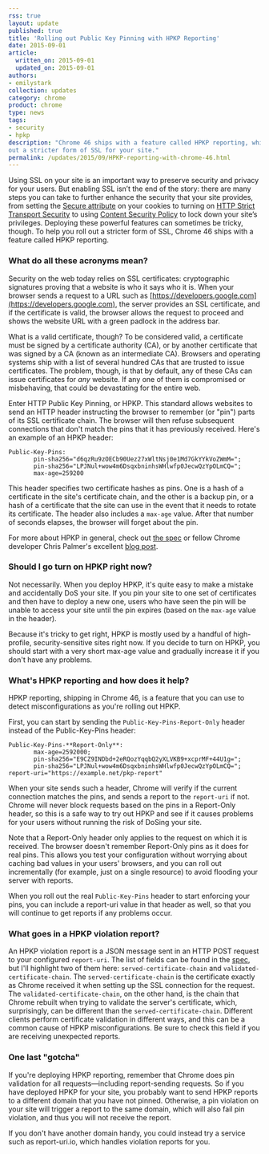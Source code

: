```yaml
---
rss: true
layout: update
published: true
title: 'Rolling out Public Key Pinning with HPKP Reporting'
date: 2015-09-01
article:
  written_on: 2015-09-01
  updated_on: 2015-09-01
authors:
- emilystark
collection: updates
category: chrome
product: chrome
type: news
tags:
- security
- hpkp
description: "Chrome 46 ships with a feature called HPKP reporting, which can help you roll 
out a stricter form of SSL for your site."
permalink: /updates/2015/09/HPKP-reporting-with-chrome-46.html
---
```


Using SSL on your site is an important way to preserve security and privacy for your users. 
But enabling SSL isn’t the end of the story: there are many steps you can take to further
enhance the security that your site provides, from setting the [Secure attribute](https://www.owasp.org/index.php/SecureFlag) on your 
cookies to turning on [HTTP Strict Transport Security](https://en.wikipedia.org/wiki/HTTP_Strict_Transport_Security) to using [Content Security Policy](https://en.wikipedia.org/wiki/Content_Security_Policy) to 
lock down your site’s privileges. Deploying these powerful features can sometimes be 
tricky, though. To help you roll out a stricter form of SSL, Chrome 46 ships with a feature 
called HPKP reporting.

### What do all these acronyms mean?

Security on the web today relies on SSL certificates: cryptographic signatures 
proving that a website is who it says who it is. When your browser sends a 
request to a URL such as [https://developers.google.com](https://developers.google.com), the server 
provides an SSL certificate, and if the certificate is valid, the browser allows 
the request to proceed and shows the website URL with a green padlock in the 
address bar.

What is a valid certificate, though? To be considered valid, a certificate must 
be signed by a certificate authority (CA), or by another certificate that was 
signed by a CA (known as an intermediate CA). Browsers and operating systems 
ship with a list of several hundred CAs that are trusted to issue certificates. 
The problem, though, is that by default, any of these CAs can issue certificates 
for _any_ website. If any one of them is compromised or misbehaving, that could 
be devastating for the entire web.

Enter HTTP Public Key Pinning, or HPKP. This standard allows websites to send an 
HTTP header instructing the browser to remember (or "pin") parts of its SSL 
certificate chain. The browser will then refuse subsequent connections that 
don't match the pins that it has previously received. Here's an example of an 
HPKP header:

<pre><code>Public-Key-Pins:  
       pin-sha256="d6qzRu9zOECb90Uez27xWltNsj0e1Md7GkYYkVoZWmM=";  
       pin-sha256="LPJNul+wow4m6DsqxbninhsWHlwfp0JecwQzYpOLmCQ=";  
       max-age=259200
</code></pre>

This header specifies two certificate hashes as pins. One is a hash of a 
certificate in the site's certificate chain, and the other is a backup pin, or a 
hash of a certificate that the site can use in the event that it needs to rotate 
its certificate. The header also includes a `max-age` value. After that number of 
seconds elapses, the browser will forget about the pin.

For more about HPKP in general, check out [the spec](http://tools.ietf.org/html/rfc7469) 
or fellow Chrome developer Chris Palmer's excellent 
[blog post](https://noncombatant.org/2015/05/01/about-http-public-key-pinning/).

### Should I go turn on HPKP right now?

Not necessarily. When you deploy HPKP, it's quite easy to make a mistake and 
accidentally DoS your site. If you pin your site to one set of certificates and 
then have to deploy a new one, users who have seen the pin will be unable to 
access your site until the pin expires (based on the `max-age` value in the 
header).

Because it's tricky to get right, HPKP is mostly used by a handful of 
high-profile, security-sensitive sites right now. If you decide to turn on HPKP, 
you should start with a very short max-age value and gradually increase it if 
you don't have any problems.

### What's HPKP reporting and how does it help?

HPKP reporting, shipping in Chrome 46, is a feature that you can use to detect 
misconfigurations as you're rolling out HPKP.

First, you can start by sending the `Public-Key-Pins-Report-Only` header instead 
of the Public-Key-Pins header:

<pre><code>Public-Key-Pins-**Report-Only**: 
       max-age=2592000;  
       pin-sha256="E9CZ9INDbd+2eRQozYqqbQ2yXLVKB9+xcprMF+44U1g=";  
       pin-sha256="LPJNul+wow4m6DsqxbninhsWHlwfp0JecwQzYpOLmCQ=";  
report-uri="https://example.net/pkp-report"
</code></pre>

When your site sends such a header, Chrome will verify if the current connection 
matches the pins, and sends a report to the `report-uri` if not. Chrome will never 
block requests based on the pins in a Report-Only header, so this is a safe way 
to try out HPKP and see if it causes problems for your users without running the 
risk of DoSing your site.

Note that a Report-Only header only applies to the request on which it is 
received. The browser doesn't remember Report-Only pins as it does for real 
pins. This allows you test your configuration without worrying about caching bad 
values in your users' browsers, and you can roll out incrementally (for example, 
just on a single resource) to avoid flooding your server with reports.

When you roll out the real `Public-Key-Pins` header to start enforcing your pins, 
you can include a report-uri value in that header as well, so that you will 
continue to get reports if any problems occur.

### What goes in a HPKP violation report?

An HPKP violation report is a JSON message sent in an HTTP POST request to your 
configured `report-uri`. The list of fields can be found in the 
[spec](http://tools.ietf.org/html/rfc7469#section-3), but I'll highlight two of 
them here: `served-certificate-chain` and `validated-certificate-chain`. The 
`served-certificate-chain` is the certificate exactly as Chrome received it when 
setting up the SSL connection for the request. The `validated-certificate-chain`, 
on the other hand, is the chain that Chrome rebuilt when trying to validate the 
server's certificate, which, surprisingly, can be different than the 
`served-certificate-chain`. Different clients perform certificate validation in 
different ways, and this can be a common cause of HPKP misconfigurations. Be 
sure to check this field if you are receiving unexpected reports.

### One last "gotcha"

If you're deploying HPKP reporting, remember that Chrome does pin validation for 
all requests—including report-sending requests. So if you have deployed HPKP 
for your site, you probably want to send HPKP reports to a different domain that 
you have not pinned. Otherwise, a pin violation on your site will trigger a 
report to the same domain, which will also fail pin violation, and thus you will 
not receive the report.

If you don't have another domain handy, you could instead try a service such as 
report-uri.io, which handles violation reports for you.
